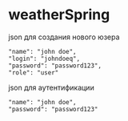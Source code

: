 # weatherSpring

json для создания нового юзера




    "name": "john doe",
    "login": "johndoeq",
    "password": "password123",
    "role": "user" 



json для аутентификации



    "name": "john doe",
    "password": "password123"   



